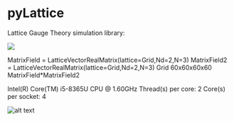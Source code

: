 # pyLattice
Lattice Gauge Theory simulation library: 

![](https://github.com/pretidav/pyLattice/actions/workflows/testonbuild.yml/badge.svg)


MatrixField = LatticeVectorRealMatrix(lattice=Grid,Nd=2,N=3)
MatrixField2 = LatticeVectorRealMatrix(lattice=Grid,Nd=2,N=3)
Grid 60x60x60x60
MatrixField*MatrixField2

Intel(R) Core(TM) i5-8365U CPU @ 1.60GHz
Thread(s) per core:  2
Core(s) per socket:  4

![alt text](https://github.com/pretidav/pyLattice/raw/parallel/fig/plot.png)